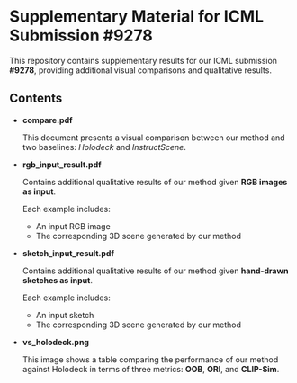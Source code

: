 # Supplementary Material for ICML Submission #9278

This repository contains supplementary results for our ICML submission **#9278**, providing additional visual comparisons and qualitative results.

## **Contents**

* **compare.pdf**

  This document presents a visual comparison between our method and two baselines: *Holodeck* and *InstructScene*. 

* **rgb_input_result.pdf**

  Contains additional qualitative results of our method given **RGB images as input**.

  Each example includes:

  * An input RGB image
  * The  corresponding 3D scene generated by our method

* **sketch_input_result.pdf**

  Contains additional qualitative results of our method given **hand-drawn sketches as input**.

  Each example includes:

  * An input sketch
  * The  corresponding 3D scene generated by our method

* **vs_holodeck.png**

  This image shows a table comparing the performance of our method against Holodeck in terms of three metrics: **OOB**, **ORI**, and **CLIP-Sim**. 
